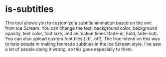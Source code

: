 # is-subtitles
This tool allows you to customize a subtitle animation based on the one from Ice Scream. You can change the text, background color, background opacity, text color, font size, and animation times (fade-in, hold, fade-out). You can also upload custom font files (.ttf, .otf).
The true intend on this was to help people in making fanmade subtitles in the Ice Scream style. I've saw a lot of people doing it wrong, so this goes especially to them.
